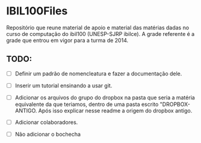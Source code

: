 # IBIL100Files
Repositório que reune material de apoio e material das matérias dadas no curso de computação do ibil100 (UNESP-SJRP ibilce). A grade referente é a grade que entrou em vigor para a turma de 2014.


## TODO:
- [ ] Definir um padrão de nomencleatura e fazer a documentação dele.
- [ ] Inserir um tutorial ensinando a usar git.
- [ ] Adicionar os arquivos do grupo do dropbox na pasta que seria a matéria equivalente da que teriamos, dentro de uma pasta escrito "DROPBOX-ANTIGO. Após isso explicar nesse readme a origem do dropbox antigo.
- [ ] Adicionar colaboradores.
- [ ] Não adicionar o bochecha

